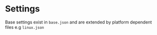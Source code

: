 # Settings

Base settings exist in `base.json` and are extended by platform dependent files e.g `linux.json`
